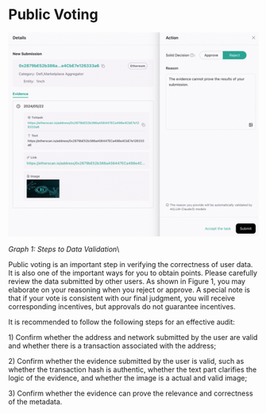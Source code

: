 # Public Voting

![](<../../.gitbook/assets/image (46).png>)

_Graph 1: Steps to Data Validation_\


Public voting is an important step in verifying the correctness of user data. It is also one of the important ways for you to obtain points. Please carefully review the data submitted by other users. As shown in Figure 1, you may elaborate on your reasoning when you reject or approve. A special note is that if your vote is consistent with our final judgment, you will receive corresponding incentives, but approvals do not guarantee incentives.

It is recommended to follow the following steps for an effective audit:

1\) Confirm whether the address and network submitted by the user are valid and whether there is a transaction associated with the address;

2\) Confirm whether the evidence submitted by the user is valid, such as whether the transaction hash is authentic, whether the text part clarifies the logic of the evidence, and whether the image is a actual and valid image;

3\) Confirm whether the evidence can prove the relevance and correctness of the metadata.
